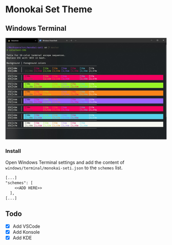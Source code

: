 # Monokai Set Theme

## Windows Terminal
![](img/windows-terminal.jpg)

### Install
Open Windows Terminal settings and add the content of `windows/terminal/monokai-seti.json` to the `schemes` list.

```
[...]
"schemes": [
    <<ADD HERE>>
  ],
[...]
```

## Todo
- [x] Add VSCode
- [x] Add Konsole
- [x] Add KDE
